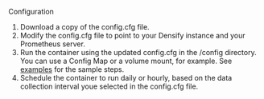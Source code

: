 Configuration 

1. Download a copy of the config.cfg file.
2. Modify the config.cfg file to point to your Densify instance and your Prometheus server.
3. Run the container using the updated config.cfg in the /config directory. You can use a Config Map or a volume mount, for example. See [examples](../examples) for the sample steps.
4. Schedule the container to run daily or hourly, based on the data collection interval youe selected in the config.cfg file. 
